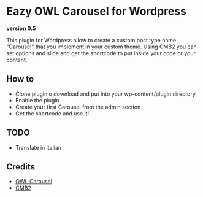 # Eazy OWL Carousel for Wordpress
**version 0.5**

This plugin for Wordpress allow to create a custom post type name "Carousel" that you implement in your custom theme.
Using CMB2 you can set options and slide and get the shortcode to put inside your code or your content.

## How to
- Clone plugin o download and put into your wp-content/plugin directory
- Enable the plugin
- Create your first Carousel from the admin section
- Get the shortcode and use it!

## TODO
- Translate in italian

## Credits
- [OWL Carousel](https://owlcarousel2.github.io/OwlCarousel2/)
- [CMB2](https://github.com/CMB2/CMB2)
